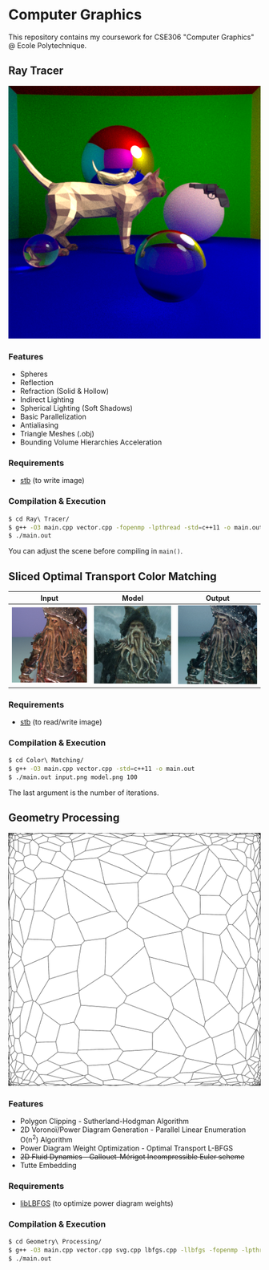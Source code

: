 # Computer Graphics
This repository contains my coursework for CSE306 "Computer Graphics" @ Ecole Polytechnique.

## Ray Tracer
![Sample Render](https://raw.githubusercontent.com/joshuapjacob/computer-graphics/main/Ray%20Tracer/renders/final.png)

### Features
- Spheres
- Reflection
- Refraction (Solid & Hollow)
- Indirect Lighting
- Spherical Lighting (Soft Shadows)
- Basic Parallelization
- Antialiasing
- Triangle Meshes (.obj)
- Bounding Volume Hierarchies Acceleration

### Requirements
- [stb](https://github.com/nothings/stb) (to write image)

### Compilation & Execution
```sh
$ cd Ray\ Tracer/
$ g++ -O3 main.cpp vector.cpp -fopenmp -lpthread -std=c++11 -o main.out
$ ./main.out
```
You can adjust the scene before compiling in ```main()```.

## Sliced Optimal Transport Color Matching
Input | Model | Output
:----:|:-----:|:------:
![](https://raw.githubusercontent.com/joshuapjacob/computer-graphics/main/Color%20Matching/input.png)  |  ![](https://raw.githubusercontent.com/joshuapjacob/computer-graphics/main/Color%20Matching/model.png) | ![](https://raw.githubusercontent.com/joshuapjacob/computer-graphics/main/Color%20Matching/output.png)

### Requirements
- [stb](https://github.com/nothings/stb) (to read/write image)

### Compilation & Execution
```sh
$ cd Color\ Matching/
$ g++ -O3 main.cpp vector.cpp -std=c++11 -o main.out
$ ./main.out input.png model.png 100
```
The last argument is the number of iterations.

## Geometry Processing

![Sample](https://raw.githubusercontent.com/joshuapjacob/computer-graphics/main/Geometry%20Processing/imgs/optimized_final.svg?token=AGEEX3WHCCFPRARUIGKF3XTA3B7IY)

### Features
- Polygon Clipping - Sutherland-Hodgman Algorithm
- 2D Voronoï/Power Diagram Generation - Parallel Linear Enumeration O(n<sup>2</sup>) Algorithm
- Power Diagram Weight Optimization - Optimal Transport L-BFGS
- ~~2D Fluid Dynamics - Gallouet-Mérigot Incompressible Euler scheme~~
- Tutte Embedding

### Requirements
- [libLBFGS](https://github.com/chokkan/liblbfgs) (to optimize power diagram weights)

### Compilation & Execution
```sh
$ cd Geometry\ Processing/
$ g++ -O3 main.cpp vector.cpp svg.cpp lbfgs.cpp -llbfgs -fopenmp -lpthread -std=c++11 -o main.out
$ ./main.out
```
